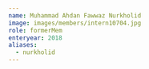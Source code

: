```yaml
---
name: Muhammad Ahdan Fawwaz Nurkholid 
image: images/members/intern10704.jpg 
role: formerMem
enteryear: 2018
aliases:
  - nurkholid
---
```

